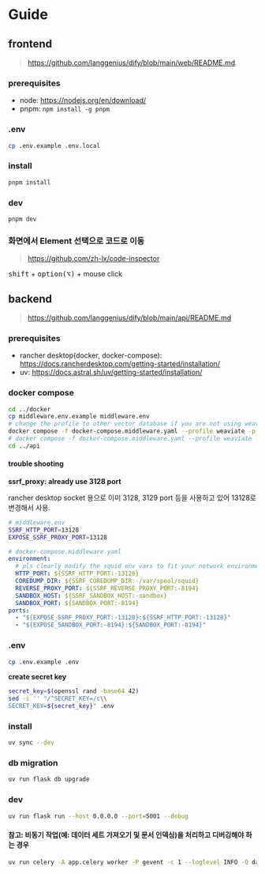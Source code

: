 # Guide

## frontend

> https://github.com/langgenius/dify/blob/main/web/README.md

### prerequisites

- node: https://nodejs.org/en/download/
- pnpm: `npm install -g pnpm`

### .env

```bash
cp .env.example .env.local
```

### install

```bash
pnpm install
```

### dev

```bash
pnpm dev
```

### 화면에서 Element 선택으로 코드로 이동

> https://github.com/zh-lx/code-inspector

<kbd>shift</kbd> + <kbd>option(⌥)</kbd> + mouse click

## backend

> https://github.com/langgenius/dify/blob/main/api/README.md

### prerequisites

- rancher desktop(docker, docker-compose): https://docs.rancherdesktop.com/getting-started/installation/
- uv: https://docs.astral.sh/uv/getting-started/installation/

### docker compose

```bash
cd ../docker
cp middleware.env.example middleware.env
# change the profile to other vector database if you are not using weaviate
docker compose -f docker-compose.middleware.yaml --profile weaviate -p dify up -d
# docker compose -f docker-compose.middleware.yaml --profile weaviate -p dify down
cd ../api
```

#### trouble shooting

**ssrf_proxy: already use 3128 port**

rancher desktop socket 용으로 이미 3128, 3129 port 등을 사용하고 있어 13128로 변경해서 사용.

```bash
# middleware.env
SSRF_HTTP_PORT=13128
EXPOSE_SSRF_PROXY_PORT=13128
```

```yaml
# docker-compose.middleware.yaml
environment:
  # pls clearly modify the squid env vars to fit your network environment.
  HTTP_PORT: ${SSRF_HTTP_PORT:-13128}
  COREDUMP_DIR: ${SSRF_COREDUMP_DIR:-/var/spool/squid}
  REVERSE_PROXY_PORT: ${SSRF_REVERSE_PROXY_PORT:-8194}
  SANDBOX_HOST: ${SSRF_SANDBOX_HOST:-sandbox}
  SANDBOX_PORT: ${SANDBOX_PORT:-8194}
ports:
  - "${EXPOSE_SSRF_PROXY_PORT:-13128}:${SSRF_HTTP_PORT:-13128}"
  - "${EXPOSE_SANDBOX_PORT:-8194}:${SANDBOX_PORT:-8194}"
```

### .env

```bash
cp .env.example .env
```

**create secret key**

```bash
secret_key=$(openssl rand -base64 42)
sed -i '' "/^SECRET_KEY=/c\\
SECRET_KEY=${secret_key}" .env
```

### install

```bash
uv sync --dev
```

### db migration

```bash
uv run flask db upgrade
```

### dev

```bash
uv run flask run --host 0.0.0.0 --port=5001 --debug
```

#### 참고: 비동기 작업(예: 데이터 세트 가져오기 및 문서 인덱싱)을 처리하고 디버깅해야 하는 경우

```bash
uv run celery -A app.celery worker -P gevent -c 1 --loglevel INFO -Q dataset,generation,mail,ops_trace,app_deletion
```

